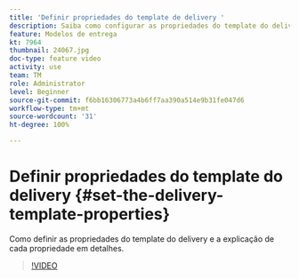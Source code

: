```yaml
---
title: 'Definir propriedades do template de delivery '
description: Saiba como configurar as propriedades do template do delivery.
feature: Modelos de entrega
kt: 7964
thumbnail: 24067.jpg
doc-type: feature video
activity: use
team: TM
role: Administrator
level: Beginner
source-git-commit: f6bb16306773a4b6ff7aa390a514e9b31fe047d6
workflow-type: tm+mt
source-wordcount: '31'
ht-degree: 100%

---
```



# Definir propriedades do template do delivery {#set-the-delivery-template-properties}

Como definir as propriedades do template do delivery e a explicação de cada propriedade em detalhes.

>[!VIDEO](https://video.tv.adobe.com/v/24067?quality=12)

